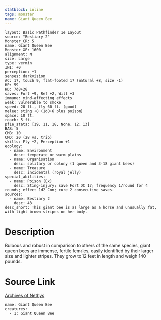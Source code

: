 ```yaml
---
statblock: inline
tags: monster
name: Giant Queen Bee
---
```

```statblock
layout: Basic Pathfinder 1e Layout
source: "Bestiary 2"
Monster_CR: 5
name: Giant Queen Bee
Monster_XP: 1600
alignment: N
size: Large
type: vermin
INI: +0
perception: +1
senses: darkvision
AC: 17, touch 9, flat-footed 17 (natural +8, size -1)
HP: 59
HD: 7d8+28
saves: Fort +9, Ref +2, Will +3
immune: mind-affecting effects
weak: vulnerable to smoke
speed: 20 ft., fly 60 ft. (good)
melee: sting +8 (1d8+6 plus poison)
space: 10 ft.
reach: 5 ft.
pf1e_stats: [19, 11, 18, None, 12, 13]
BAB: 5
CMB: 10
CMD: 20 (28 vs. trip)
skills: Fly +2, Perception +1
ecology:
  - name: Environment
    desc: temperate or warm plains
  - name: Organisation
    desc: solitary or colony (1 queen and 3-18 giant bees)
  - name: Treasure
    desc: incidental (royal jelly)
special_abilities:
  - name: Poison (Ex)
    desc: Sting-injury; save Fort DC 17; frequency 1/round for 4 rounds; effect 1d2 Con; cure 2 consecutive saves.
sources:
  - name: Bestiary 2
    desc: 43
desc_short: This giant bee is as large as a horse and unusually fat, with light brown stripes on her body. 
```
# Description
Bulbous and robust in comparison to others of the same species, giant queen bees are immense, fertile females, easily identified by their larger size and lighter stripes. They grow to 12 feet in length and weigh 140 pounds.
# Source Link
[Archives of Nethys](https://aonprd.com/MonsterDisplay.aspx?ItemName=Giant%20Queen%20Bee)
```encounter-table
name: Giant Queen Bee
creatures:
  - 1: Giant Queen Bee
```
